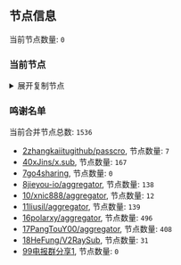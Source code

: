 
## 节点信息
当前节点数量: `0`
### 当前节点
<details>
  <summary>展开复制节点</summary>

    

</details>

### 鸣谢名单
当前合并节点总数: `1536`
- [2zhangkaiitugithub/passcro](https://github.com/zhangkaiitugithub/passcro), 节点数量: `7`
- [40xJins/x.sub](https://github.com/0xJins/x.sub), 节点数量: `167`
- [7go4sharing](https://github.com/go4sharing), 节点数量: `0`
- [8jieyou-io/aggregator](https://github.com/jieyou-io/aggregator), 节点数量: `138`
- [10/xnic888/aggregator](https://github.com/xnic888/aggregator), 节点数量: `12`
- [11liusil/aggregator](https://github.com/liusil/aggregator), 节点数量: `139`
- [16polarxy/aggregator](https://github.com/polarxy/aggregator), 节点数量: `496`
- [17PangTouY00/aggregator](https://github.com/PangTouY00/aggregator), 节点数量: `408`
- [18HeFung/V2RaySub](https://github.com/HeFung/V2RaySub), 节点数量: `31`
- [99电报群分享1](https://github.com/cdddbc/getAirport), 节点数量: `0`


